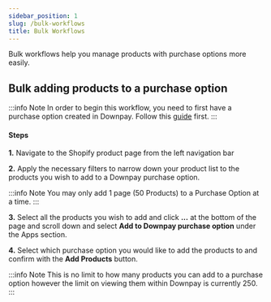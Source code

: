 ```yaml
---
sidebar_position: 1
slug: /bulk-workflows
title: Bulk Workflows
---
```


Bulk workflows help you manage products with purchase options more easily.

## Bulk adding products to a purchase option

:::info Note
 In order to begin this workflow, you need to first have a purchase option created in Downpay. Follow this [guide](/docs/Initial%20Setup/creating-manual-options.md) first.
:::

#### Steps

**1.** Navigate to the Shopify product page from the left navigation bar

**2.** Apply the necessary filters to narrow down your product list to the products you wish to add to a Downpay purchase option.

:::info Note
You may only add 1 page (50 Products) to a Purchase Option at a time.
:::

**3.** Select all the products you wish to add and click **...** at the bottom of the page and scroll down and select **Add to Downpay purchase option** under the Apps section.

**4.** Select which purchase option you would like to add the products to and confirm with the **Add Products** button. 

:::info Note
This is no limit to how many products you can add to a purchase option however the limit on viewing them within Downpay is currently 250.
:::

